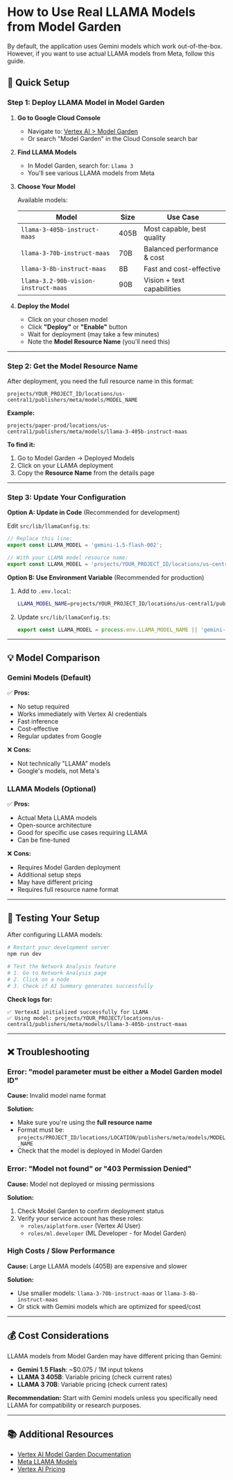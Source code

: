 # How to Use Real LLAMA Models from Model Garden

By default, the application uses Gemini models which work out-of-the-box. However, if you want to use actual LLAMA models from Meta, follow this guide.

## 🚀 Quick Setup

### Step 1: Deploy LLAMA Model in Model Garden

1. **Go to Google Cloud Console**
   - Navigate to: [Vertex AI > Model Garden](https://console.cloud.google.com/vertex-ai/model-garden)
   - Or search "Model Garden" in the Cloud Console search bar

2. **Find LLAMA Models**
   - In Model Garden, search for: `Llama 3`
   - You'll see various LLAMA models from Meta

3. **Choose Your Model**

   Available models:

   | Model | Size | Use Case |
   |-------|------|----------|
   | `llama-3-405b-instruct-maas` | 405B | Most capable, best quality |
   | `llama-3-70b-instruct-maas` | 70B | Balanced performance & cost |
   | `llama-3-8b-instruct-maas` | 8B | Fast and cost-effective |
   | `llama-3.2-90b-vision-instruct-maas` | 90B | Vision + text capabilities |

4. **Deploy the Model**
   - Click on your chosen model
   - Click **"Deploy"** or **"Enable"** button
   - Wait for deployment (may take a few minutes)
   - Note the **Model Resource Name** (you'll need this)

---

### Step 2: Get the Model Resource Name

After deployment, you need the full resource name in this format:

```
projects/YOUR_PROJECT_ID/locations/us-central1/publishers/meta/models/MODEL_NAME
```

**Example:**
```
projects/paper-prod/locations/us-central1/publishers/meta/models/llama-3-405b-instruct-maas
```

**To find it:**
1. Go to Model Garden → Deployed Models
2. Click on your LLAMA deployment
3. Copy the **Resource Name** from the details page

---

### Step 3: Update Your Configuration

**Option A: Update in Code** (Recommended for development)

Edit `src/lib/llamaConfig.ts`:

```typescript
// Replace this line:
export const LLAMA_MODEL = 'gemini-1.5-flash-002';

// With your LLAMA model resource name:
export const LLAMA_MODEL = 'projects/YOUR_PROJECT_ID/locations/us-central1/publishers/meta/models/llama-3-405b-instruct-maas';
```

**Option B: Use Environment Variable** (Recommended for production)

1. Add to `.env.local`:
   ```bash
   LLAMA_MODEL_NAME=projects/YOUR_PROJECT_ID/locations/us-central1/publishers/meta/models/llama-3-405b-instruct-maas
   ```

2. Update `src/lib/llamaConfig.ts`:
   ```typescript
   export const LLAMA_MODEL = process.env.LLAMA_MODEL_NAME || 'gemini-1.5-flash-002';
   ```

---

## 💡 Model Comparison

### Gemini Models (Default)
✅ **Pros:**
- No setup required
- Works immediately with Vertex AI credentials
- Fast inference
- Cost-effective
- Regular updates from Google

❌ **Cons:**
- Not technically "LLAMA" models
- Google's models, not Meta's

### LLAMA Models (Optional)
✅ **Pros:**
- Actual Meta LLAMA models
- Open-source architecture
- Good for specific use cases requiring LLAMA
- Can be fine-tuned

❌ **Cons:**
- Requires Model Garden deployment
- Additional setup steps
- May have different pricing
- Requires full resource name format

---

## 🧪 Testing Your Setup

After configuring LLAMA models:

```bash
# Restart your development server
npm run dev

# Test the Network Analysis feature
# 1. Go to Network Analysis page
# 2. Click on a node
# 3. Check if AI Summary generates successfully
```

**Check logs for:**
```
✅ VertexAI initialized successfully for LLAMA
✅ Using model: projects/YOUR_PROJECT/locations/us-central1/publishers/meta/models/llama-3-405b-instruct-maas
```

---

## ❌ Troubleshooting

### Error: "model parameter must be either a Model Garden model ID"

**Cause:** Invalid model name format

**Solution:**
- Make sure you're using the **full resource name**
- Format must be: `projects/PROJECT_ID/locations/LOCATION/publishers/meta/models/MODEL_NAME`
- Check that the model is deployed in Model Garden

### Error: "Model not found" or "403 Permission Denied"

**Cause:** Model not deployed or missing permissions

**Solution:**
1. Check Model Garden to confirm deployment status
2. Verify your service account has these roles:
   - `roles/aiplatform.user` (Vertex AI User)
   - `roles/ml.developer` (ML Developer - for Model Garden)

### High Costs / Slow Performance

**Cause:** Large LLAMA models (405B) are expensive and slower

**Solution:**
- Use smaller models: `llama-3-70b-instruct-maas` or `llama-3-8b-instruct-maas`
- Or stick with Gemini models which are optimized for speed/cost

---

## 💰 Cost Considerations

LLAMA models from Model Garden may have different pricing than Gemini:

- **Gemini 1.5 Flash**: ~$0.075 / 1M input tokens
- **LLAMA 3 405B**: Variable pricing (check current rates)
- **LLAMA 3 70B**: Variable pricing (check current rates)

**Recommendation:** Start with Gemini models unless you specifically need LLAMA for compatibility or research purposes.

---

## 📚 Additional Resources

- [Vertex AI Model Garden Documentation](https://cloud.google.com/vertex-ai/docs/start/explore-models)
- [Meta LLAMA Models](https://ai.meta.com/llama/)
- [Vertex AI Pricing](https://cloud.google.com/vertex-ai/pricing)
